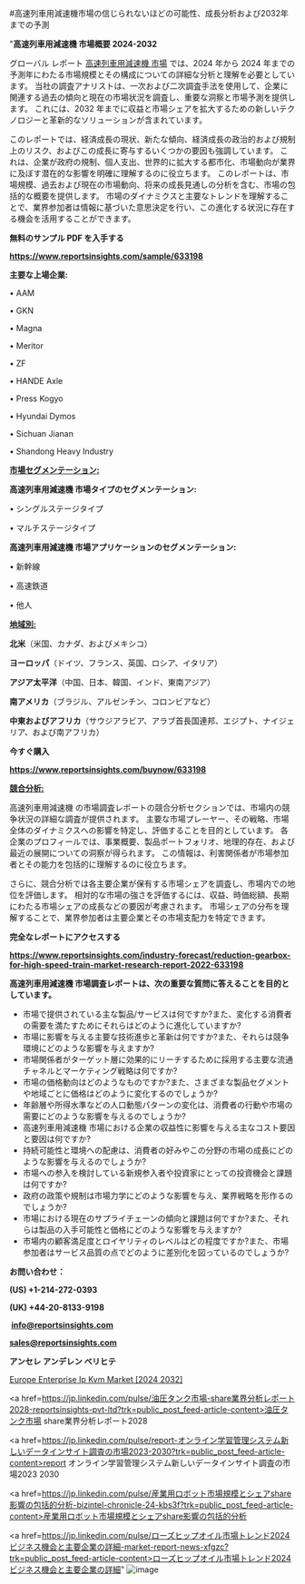 #高速列車用減速機市場の信じられないほどの可能性、成長分析および2032年までの予測

"<strong>高速列車用減速機 市場概要 2024-2032</strong>

グローバル レポート <a href=https://www.reportsinsights.com/sample/633198>高速列車用減速機 市場</a> では、2024 年から 2024 年までの予測年にわたる市場規模とその構成についての詳細な分析と理解を必要としています。 当社の調査アナリストは、一次および二次調査手法を使用して、企業に関連する過去の傾向と現在の市場状況を調査し、重要な洞察と市場予測を提供します。 これには、2032 年までに収益と市場シェアを拡大​​するための新しいテクノロジーと革新的なソリューションが含まれています。

このレポートでは、経済成長の現状、新たな傾向、経済成長の政治的および規制上のリスク、およびこの成長に寄与するいくつかの要因も強調しています。 これは、企業が政府の規制、個人支出、世界的に拡大する都市化、市場動向が業界に及ぼす潜在的な影響を明確に理解するのに役立ちます。 このレポートは、市場規模、過去および現在の市場動向、将来の成長見通しの分析を含む、市場の包括的な概要を提供します。 市場のダイナミクスと主要なトレンドを理解することで、業界参加者は情報に基づいた意思決定を行い、この進化する状況に存在する機会を活用することができます。

<strong><b>無料のサンプル PDF を入手する</b></strong>

<a href=https://www.reportsinsights.com/sample/633198><strong><u>https://www.reportsinsights.com/sample/633198</u></strong></a>

<strong>主要な上場企業:</strong>

• AAM

• GKN

• Magna

• Meritor

• ZF

• HANDE Axle

• Press Kogyo

• Hyundai Dymos

• Sichuan Jianan

• Shandong Heavy Industry

<strong><u>市場セグメンテーション</u></strong><strong><u>:</u></strong>

<strong>高速列車用減速機 市場タイプのセグメンテーション:</strong>

• シングルステージタイプ

• マルチステージタイプ

<strong>高速列車用減速機 市場アプリケーションのセグメンテーション:</strong>

• 新幹線

• 高速鉄道

• 他人

<strong><u>地域別</u></strong><strong><u>:</u></strong>

<strong>北米</strong>（米国、カナダ、およびメキシコ）

<strong>ヨーロッパ</strong>（ドイツ、フランス、英国、ロシア、イタリア）

<strong>アジア太平洋</strong>（中国、日本、韓国、インド、東南アジア）

<strong>南アメリカ</strong>（ブラジル、アルゼンチン、コロンビアなど）

<strong>中東およびアフリカ</strong>（サウジアラビア、アラブ首長国連邦、エジプト、ナイジェリア、および南アフリカ）

<strong>今すぐ購入</strong>

<a href=https://www.reportsinsights.com/buynow/633198><strong><u>https://www.reportsinsights.com/buynow/633198</u></strong></a>

<strong><u>競合分析:</u></strong>

高速列車用減速機 の市場調査レポートの競合分析セクションでは、市場内の競争状況の詳細な調査が提供されます。 主要な市場プレーヤー、その戦略、市場全体のダイナミクスへの影響を特定し、評価することを目的としています。 各企業のプロフィールでは、事業概要、製品ポートフォリオ、地理的存在、および最近の展開についての洞察が得られます。 この情報は、利害関係者が市場参加者とその能力を包括的に理解するのに役立ちます。

さらに、競合分析では各主要企業が保有する市場シェアを調査し、市場内での地位を評価します。 相対的な市場の強さを評価するには、収益、時価総額、長期にわたる市場シェアの成長などの要因が考慮されます。 市場シェアの分布を理解することで、業界参加者は主要企業とその市場支配力を特定できます。

<strong>完全なレポートにアクセスする</strong>

<a href=https://www.reportsinsights.com/industry-forecast/reduction-gearbox-for-high-speed-train-market-research-report-2022-633198><strong><u><b>https://www.reportsinsights.com/industry-forecast/reduction-gearbox-for-high-speed-train-market-research-report-2022-633198</b></u></strong></a>

<strong><b>高速列車用減速機 市場調査レポートは、次の重要な質問に答えることを目的としています。</b></strong>
<ul>
  <li>市場で提供されている主な製品/サービスは何ですか?また、変化する消費者の需要を満たすためにそれらはどのように進化していますか?</li>
  <li>市場に影響を与える主要な技術進歩と革新は何ですか?また、それらは競争環境にどのような影響を与えますか?</li>
  <li>市場関係者がターゲット層に効果的にリーチするために採用する主要な流通チャネルとマーケティング戦略は何ですか?</li>
  <li>市場の価格動向はどのようなものですか?また、さまざまな製品セグメントや地域ごとに価格はどのように変化するのでしょうか?</li>
  <li>年齢層や所得水準などの人口動態パターンの変化は、消費者の行動や市場の需要にどのような影響を与えるのでしょうか?</li>
  <li>高速列車用減速機 市場における企業の収益性に影響を与える主なコスト要因と要因は何ですか?</li>
  <li>持続可能性と環境への配慮は、消費者の好みやこの分野の市場の成長にどのような影響を与えるのでしょうか?</li>
  <li>市場への参入を検討している新規参入者や投資家にとっての投資機会と課題は何ですか?</li>
  <li>政府の政策や規制は市場力学にどのような影響を与え、業界戦略を形作るのでしょうか?</li>
  <li>市場における現在のサプライチェーンの傾向と課題は何ですか?また、それらは製品の入手可能性と価格にどのような影響を与えますか?</li>
  <li>市場内の顧客満足度とロイヤリティのレベルはどの程度ですか?また、市場参加者はサービス品質の点でどのように差別化を図っているのでしょうか?</li>
</ul>
<strong>お問い合わせ：</strong>

<strong>(US) +1-214-272-0393</strong>

<strong>(UK) +44-20-8133-9198</strong>

<strong> </strong><a href=info@reportsinsights.com><strong><u>info@reportsinsights.com</u></strong></a>

<a href=sales@reportsinsights.com><strong><u>sales@reportsinsights.com</u></strong></a>

<strong>アンセレ アンデレン ベリヒテ</strong>

<a href=https://www.linkedin.com/pulse/europe-enterprise-ip-kvm-markets-emerging-trends-research-9i7hf/>Europe Enterprise Ip Kvm Market [2024 2032]</a>

<a href=https://jp.linkedin.com/pulse/油圧タンク市場-share業界分析レポート2028-reportsinsights-pvt-ltd?trk=public_post_feed-article-content>油圧タンク市場 share業界分析レポート2028</a>

<a href=https://jp.linkedin.com/pulse/report-オンライン学習管理システム新しいデータインサイト調査の市場2023-2030?trk=public_post_feed-article-content>report オンライン学習管理システム新しいデータインサイト調査の市場2023 2030</a>

<a href=https://jp.linkedin.com/pulse/産業用ロボット市場規模とシェアshare影響の包括的分析-bizintel-chronicle-24-kbs3f?trk=public_post_feed-article-content>産業用ロボット市場規模とシェアshare影響の包括的分析</a>

<a href=https://jp.linkedin.com/pulse/ローズヒップオイル市場トレンド2024ビジネス機会と主要企業の詳細-market-report-news-xfgzc?trk=public_post_feed-article-content>ローズヒップオイル市場トレンド2024ビジネス機会と主要企業の詳細</a>"
![image](https://github.com/aakesh123242/RIMarket/assets/158431203/4601a77e-0744-4ba5-9c90-c699a2641510)
